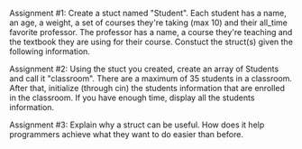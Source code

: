 Assignment #1: Create a stuct named "Student". Each student has a name, 
an age, a weight, a set of courses they're taking (max 10) and their 
all_time favorite professor. The professor has a name, a course they're 
teaching and the textbook they are using for their course. Constuct the 
struct(s) given the following information.


Assignment #2: Using the stuct you created, create an array of Students 
and call it "classroom". There are a maximum of 35 students in a 
classroom. After that, initialize (through cin) the students 
information that are enrolled in the classroom. If you have enough 
time, display all the students information.


Assignment #3: Explain why a struct can be useful. How does it help
programmers achieve what they want to do easier than before.